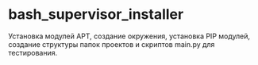 # bash_supervisor_installer
Установка модулей APT, создание окружения, установка PIP модулей, создание структуры папок проектов и скриптов main.py для тестирования.
